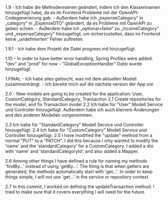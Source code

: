 1.9   - Ich habe die Methodennamen geändert, indem ich den Klassennamen hinzugefügt habe, da es im Frontend Probleme 
        mit der OpenAPI-Codegenerierung gab.
      - Außerdem habe ich „expenseCategory“ in „category“ in „ExpenseDTO“ geändert, da es Probleme mit OpenAPI zu 
        geben schien.
      - Außerdem habe ich „optional=false“ zu „incomeCategory“ und „expenseCategory“ hinzugefügt, um sicherzustellen, 
        dass im Frontend keine „undefinierten“ Fehler auftreten.

1.9.1 - Ich habe dem Projekt die Datei progress.md hinzugefügt.

1.10  - In order to have better error handling, Spring Profiles were added: "dev" and "prod" for now
      - "GlobalExceptionHandler" Datei wurde hinzugefügt.

1.FINAL - Ich habe alles gelöscht, was mit dem aktuellen Modell zusammenhängt. 
        - Ich bereite mich auf die nächste version der App vor.

2.0 - New models are going to be created for the application: User, CustomCategory, StandardCategory, Transaction
2.1 Create repositories for the model, and fix Transaction model
2.2 Ich habe für "User" Modell Service und Controller hinzugefügt. 
    Außerdem habe ich auch kleinere Änderungen and den anderen Modellen vorgenommen.

2.3 Ich habe für "StandardCategory" Modell Service und Controller hinzugefügt. 
2.4 Ich habe für "CustomCategory" Modell Service und Controller hinzugefügt. 
2.5  I have modified the "update" method from a normal "PUT" to a "PATCH". I did this because i only wanted to modify 
     the 'name' and the 'standardCategory' for a CustomCategory. I added a dto with 'name' and 'standardCategoryId',
     and also added a Mapper.

2.6 
    Among other things I have defined a rule for naming my methods 'findBy...' instead of using 'getBy...'. The thing is
    that when getters are generated, the methods automatically start with 'get...'. In order to keep things simple, I
    will not use 'get...' in the service or repository context.

2.7 In this commit, I worked on defining the updateTransaction method.
    I tried to make sure that it covers everything I will need for the future.